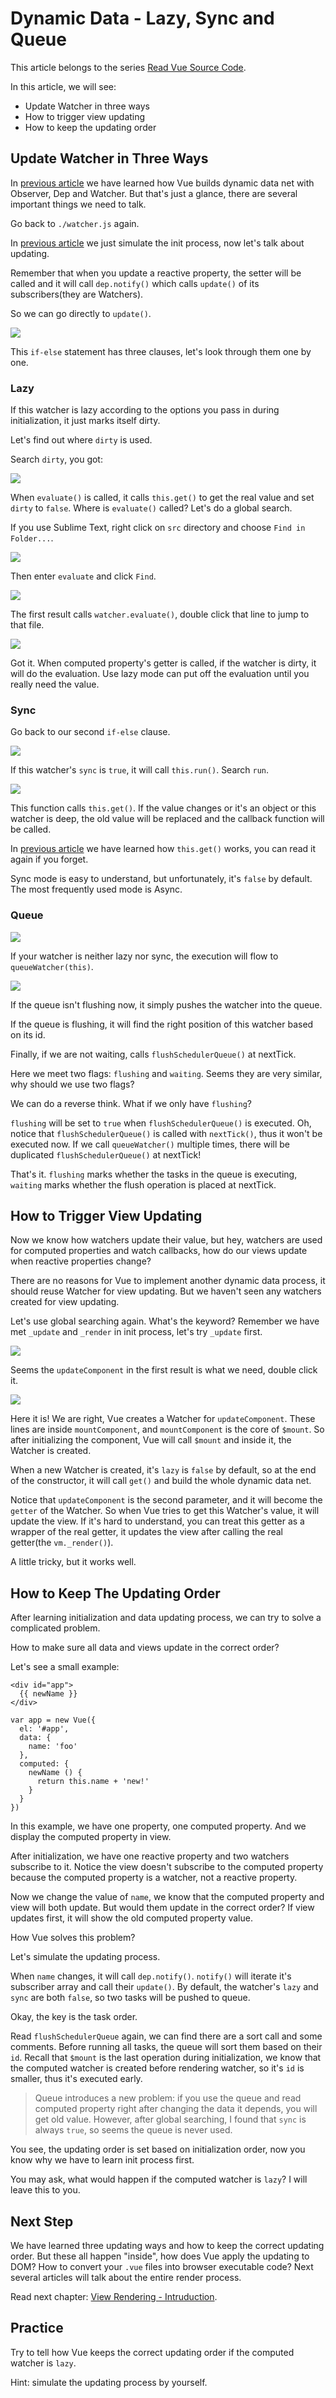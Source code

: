 # Dynamic Data - Lazy, Sync and Queue

This article belongs to the series [Read Vue Source Code](https://github.com/numbbbbb/read-vue-source-code).

In this article, we will see:

- Update Watcher in three ways
- How to trigger view updating
- How to keep the updating order

## Update Watcher in Three Ways

In [previous article](https://github.com/numbbbbb/read-vue-source-code/blob/master/04-dynamic-data-observer-dep-and-watcher.md) we have learned how Vue builds dynamic data net with Observer, Dep and Watcher. But that's just a glance, there are several important things we need to talk.

Go back to `./watcher.js` again.

In [previous article](https://github.com/numbbbbb/read-vue-source-code/blob/master/04-dynamic-data-observer-dep-and-watcher.md) we just simulate the init process, now let's talk about updating.

Remember that when you update a reactive property, the setter will be called and it will call `dep.notify()` which calls `update()` of its subscribers(they are Watchers).

So we can go directly to `update()`.

![](http://i.imgur.com/4U2J8Ue.jpg)

This `if-else` statement has three clauses, let's look through them one by one.

### Lazy

If this watcher is lazy according to the options you pass in during initialization, it just marks itself dirty.

Let's find out where `dirty` is used.

Search `dirty`, you got:

![](http://i.imgur.com/WY4aCZF.jpg)

When `evaluate()` is called, it calls `this.get()` to get the real value and set `dirty` to `false`. Where is `evaluate()` called? Let's do a global search.

If you use Sublime Text, right click on `src` directory and choose `Find in Folder...`.

![](http://i.imgur.com/sO4k7GQ.jpg)

Then enter `evaluate` and click `Find`.

![](http://i.imgur.com/0qtiIU8.jpg)

The first result calls `watcher.evaluate()`, double click that line to jump to that file.

![](http://i.imgur.com/qcP4R3w.jpg)

Got it. When computed property's getter is called, if the watcher is dirty, it will do the evaluation. Use lazy mode can put off the evaluation until you really need the value.

### Sync

Go back to our second `if-else` clause.

![](http://i.imgur.com/4U2J8Ue.jpg)

If this watcher's `sync` is `true`, it will call `this.run()`. Search `run`.

![](http://i.imgur.com/BEHuDQM.jpg)

This function calls `this.get()`. If the value changes or it's an object or this watcher is deep, the old value will be replaced and the callback function will be called.

In [previous article](https://github.com/numbbbbb/read-vue-source-code/blob/master/04-dynamic-data-observer-dep-and-watcher.md) we have learned how `this.get()` works, you can read it again if you forget.

Sync mode is easy to understand, but unfortunately, it's `false` by default. The most frequently used mode is Async.

### Queue

![](http://i.imgur.com/4U2J8Ue.jpg)

If your watcher is neither lazy nor sync, the execution will flow to `queueWatcher(this)`.

![](http://i.imgur.com/ANzbFqj.jpg)

If the queue isn't flushing now, it simply pushes the watcher into the queue.

If the queue is flushing, it will find the right position of this watcher based on its id. 

Finally, if we are not waiting, calls `flushSchedulerQueue()` at nextTick.

Here we meet two flags: `flushing` and `waiting`. Seems they are very similar, why should we use two flags?

We can do a reverse think. What if we only have `flushing`? 

`flushing` will be set to `true` when `flushSchedulerQueue()` is executed. Oh, notice that `flushSchedulerQueue()` is called with `nextTick()`, thus it won't be executed now. If we call `queueWatcher()` multiple times, there will be duplicated `flushSchedulerQueue()` at nextTick!

That's it. `flushing` marks whether the tasks in the queue is executing, `waiting` marks whether the flush operation is placed at nextTick.

## How to Trigger View Updating

Now we know how watchers update their value, but hey, watchers are used for computed properties and watch callbacks, how do our views update when reactive properties change?

There are no reasons for Vue to implement another dynamic data process, it should reuse Watcher for view updating. But we haven't seen any watchers created for view updating.

Let's use global searching again. What's the keyword? Remember we have met `_update` and `_render` in init process, let's try `_update` first.

![](http://i.imgur.com/SCB7qkC.jpg)

Seems the `updateComponent` in the first result is what we need, double click it.

![](http://i.imgur.com/2V83kfm.jpg)

Here it is! We are right, Vue creates a Watcher for `updateComponent`. These lines are inside `mountComponent`, and `mountComponent` is the core of `$mount`. So after initializing the component, Vue will call `$mount` and inside it, the Watcher is created.

When a new Watcher is created, it's `lazy` is `false` by default, so at the end of the constructor, it will call `get()` and build the whole dynamic data net.

Notice that `updateComponent` is the second parameter, and it will become the `getter` of the Watcher. So when Vue tries to get this Watcher's value, it will update the view. If it's hard to understand, you can treat this getter as a wrapper of the real getter, it updates the view after calling the real getter(the `vm._render()`).

A little tricky, but it works well.

## How to Keep The Updating Order

After learning initialization and data updating process, we can try to solve a complicated problem.

How to make sure all data and views update in the correct order?

Let's see a small example:

```
<div id="app">
  {{ newName }}
</div>

var app = new Vue({
  el: '#app',
  data: {
    name: 'foo'
  },
  computed: {
    newName () {
      return this.name + 'new!'
    }
  }
})
```

In this example, we have one property, one computed property. And we display the computed property in view.

After initialization, we have one reactive property and two watchers subscribe to it. Notice the view doesn't subscribe to the computed property because the computed property is a watcher, not a reactive property.

Now we change the value of `name`, we know that the computed property and view will both update. But would them update in the correct order? If view updates first, it will show the old computed property value.

How Vue solves this problem?

Let's simulate the updating process.

When `name` changes, it will call `dep.notify()`. `notify()` will iterate it's subscriber array and call their `update()`. By default, the watcher's `lazy` and `sync` are both `false`, so two tasks will be pushed to queue.

Okay, the key is the task order.

Read `flushSchedulerQueue` again, we can find there are a sort call and some comments. Before running all tasks, the queue will sort them based on their `id`. Recall that `$mount` is the last operation during initialization, we know that the computed watcher is created before rendering watcher, so it's `id` is smaller, thus it's executed early.

> Queue introduces a new problem: if you use the queue and read computed property right after changing the data it depends, you will get old value. However, after global searching, I found that `sync` is always `true`, so seems the queue is never used.

You see, the updating order is set based on initialization order, now you know why we have to learn init process first.

You may ask, what would happen if the computed watcher is `lazy`? I will leave this to you.

## Next Step

We have learned three updating ways and how to keep the correct updating order. But these all happen "inside", how does Vue apply the updating to DOM? How to convert your `.vue` files into browser executable code? Next several articles will talk about the entire render process.

Read next chapter: [View Rendering - Intruduction](https://github.com/numbbbbb/read-vue-source-code/blob/master/06-view-render-introduction.md).

## Practice

Try to tell how Vue keeps the correct updating order if the computed watcher is `lazy`.

Hint: simulate the updating process by yourself.


